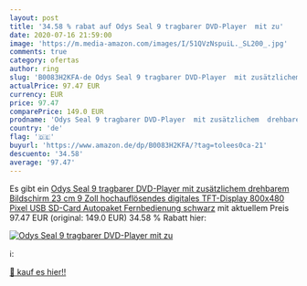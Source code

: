 ```yaml
---
layout: post
title: '34.58 % rabat auf Odys Seal 9 tragbarer DVD-Player  mit zu'
date: 2020-07-16 21:59:00
image: 'https://m.media-amazon.com/images/I/51QVzNspuiL._SL200_.jpg'
comments: true
category: ofertas
author: ring
slug: 'B0083H2KFA-de Odys Seal 9 tragbarer DVD-Player  mit zusätzlichem  drehbarem Bildschirm  23 cm  9 Zoll   hochauflösendes digitales TFT-Display  800x480 Pixel   USB  SD-Card   Autopaket  Fernbedienung  schwarz'
actualPrice: 97.47 EUR
currency: EUR
price: 97.47
comparePrice: 149.0 EUR
prodname: 'Odys Seal 9 tragbarer DVD-Player  mit zusätzlichem  drehbarem Bildschirm  23 cm  9 Zoll   hochauflösendes digitales TFT-Display  800x480 Pixel   USB  SD-Card   Autopaket  Fernbedienung  schwarz'
country: 'de'
flag: '🇩🇪'
buyurl: 'https://www.amazon.de/dp/B0083H2KFA/?tag=tolees0ca-21'
descuento: '34.58'
average: '97.47'
---
```


Es gibt ein [Odys Seal 9 tragbarer DVD-Player  mit zusätzlichem  drehbarem Bildschirm  23 cm  9 Zoll   hochauflösendes digitales TFT-Display  800x480 Pixel   USB  SD-Card   Autopaket  Fernbedienung  schwarz](https://www.amazon.de/dp/B0083H2KFA/?tag=tolees0ca-21) mit aktuellem Preis 97.47 EUR (original: 149.0 EUR) 34.58 % Rabatt hier:

[![Odys Seal 9 tragbarer DVD-Player  mit zu](https://m.media-amazon.com/images/I/51QVzNspuiL._SL200_.jpg)](https://www.amazon.de/dp/B0083H2KFA/?tag=tolees0ca-21)

ℹ️:


[🛒 kauf es hier!!](https://www.amazon.de/dp/B0083H2KFA/?tag=tolees0ca-21)
